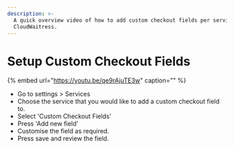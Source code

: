 ```yaml
---
description: >-
  A quick overview video of how to add custom checkout fields per service in
  CloudWaitress.
---
```


# Setup Custom Checkout Fields

{% embed url="https://youtu.be/qe9rAjuTE3w" caption="" %}

* Go to settings &gt; Services
* Choose the service that you would like to add a custom checkout field to.
* Select 'Custom Checkout Fields'
* Press 'Add new field'
* Customise the field as required.
* Press save and review the field.

